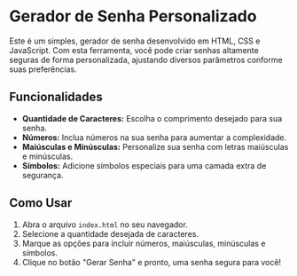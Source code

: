 # Gerador de Senha Personalizado

Este é um simples, gerador de senha desenvolvido em HTML, CSS e JavaScript. Com esta ferramenta, você pode criar senhas altamente seguras de forma personalizada, ajustando diversos parâmetros conforme suas preferências.

## Funcionalidades

- **Quantidade de Caracteres:** Escolha o comprimento desejado para sua senha.
- **Números:** Inclua números na sua senha para aumentar a complexidade.
- **Maiúsculas e Minúsculas:** Personalize sua senha com letras maiúsculas e minúsculas.
- **Símbolos:** Adicione símbolos especiais para uma camada extra de segurança.

## Como Usar

1. Abra o arquivo `index.html` no seu navegador.
2. Selecione a quantidade desejada de caracteres.
3. Marque as opções para incluir números, maiúsculas, minúsculas e símbolos.
4. Clique no botão "Gerar Senha" e pronto, uma senha segura para você!
